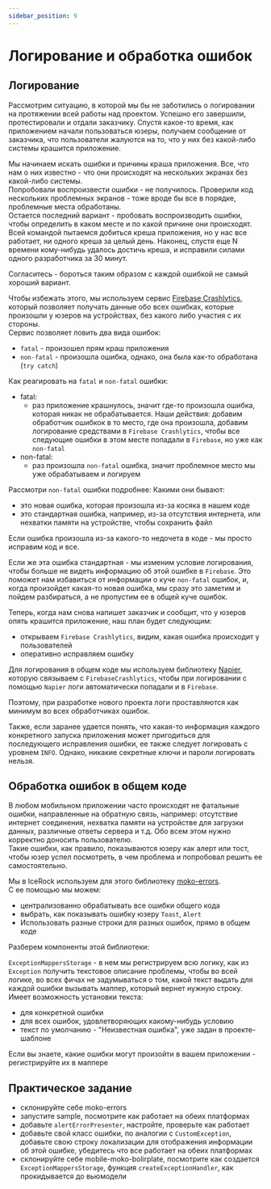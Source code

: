```yaml
---
sidebar_position: 9
---
```


# Логирование и обработка ошибок

## Логирование

Рассмотрим ситуацию, в которой мы бы не заботились о логировании на протяжении всей работы над проектом. Успешно его завершили, протестировали и отдали заказчику.
Спустя какое-то время, как приложением начали пользоваться юзеры, получаем сообщение от заказчика, что пользователи жалуются на то, что у них без какой-либо системы крашится приложение.

Мы начинаем искать ошибки и причины краша приложения. Все, что нам о них известно - что они происходят на нескольких экранах без какой-либо системы.  
Попробовали воспроизвести ошибки - не получилось. Проверили код нескольких проблемных экранов - тоже вроде бы все в порядке, проблемные места обработаны.  
Остается последний вариант - пробовать воспроизводить ошибки, чтобы определить в каком месте и по какой причине они происходят. Всей командой пытаемся добиться креша приложения, но у нас все работает, ни одного креша за целый день.
Наконец, спустя еще N времени кому-нибудь удалось достичь креша, и исправили силами одного разработчика за 30 минут.  

Согласитесь - бороться таким образом с каждой ошибкой не самый хороший вариант. 

Чтобы избежать этого, мы используем сервис [Firebase Crashlytics](https://firebase.google.com/docs/crashlytics), который позволяет получать данные обо всех ошибках, которые произошли у юзеров на устройствах, без какого либо участия с их стороны.  
Сервис позволяет ловить два вида ошибок:
  - `fatal` - произошел прям краш приложения
  - `non-fatal` - произошла ошибка, однако, она была как-то обработана (`try catch`)

Как реагировать на `fatal` и `non-fatal` ошибки:
- fatal:
  - раз приложение крашнулось, значит где-то произошла ошибка, которая никак не обрабатывается. Наши действия: добавим обработчик ошибкок в то место, где она произошла, добавим логирование средствами в `Firebase Crashlytics`, чтобы все следующие ошибки в этом месте попадали в `Firebase`, но уже как `non-fatal`
- non-fatal:
  - раз произошла `non-fatal` ошибка, значит проблемное место мы уже обрабатываем и логируем
  
Рассмотри `non-fatal` ошибки подробнее:
Какими они бывают:
  - это новая ошибка, которая произошла из-за косяка в нашем коде
  - это стандартная ошибка, например, из-за отсутствия интернета, или нехватки памяти на устройстве, чтобы сохранить файл

Если ошибка произошла из-за какого-то недочета в коде - мы просто исправим код и все.  

Если же эта ошибка стандартная - мы изменим условие логирования, чтобы больше не видеть информацию об этой ошибке в `Firebase`. Это поможет нам избавиться от информации о куче `non-fatal` ошибок, и, когда произойдет какая-то новая ошибка, мы сразу это заметим и пойдем разбираться, а не пропустим ее в общей куче ошибок.

Теперь, когда нам снова напишет заказчик и сообщит, что у юзеров опять крашится приложение, наш план будет следующим:
- открываем `Firebase Crashlytics`, видим, какая ошибка происходит у пользователей
- оперативно исправляем ошибку

Для логирования в общем коде мы используем библиотеку [Napier](https://github.com/AAkira/Napier), которую связываем с `FirebaseCrashlytics`, чтобы при логировании с помощью `Napier` логи автоматически попадали и в `Firebase`.

Поэтому, при разработке нового проекта логи проставляются как минимум во всех обработчиках ошибок.

Также, если заранее удается понять, что какая-то информация каждого конкретного запуска приложения может пригодиться для последующего исправления ошибки, ее также следует логировать с уровнем `INFO`. Однако, никакие секретные ключи и пароли логировать нельзя.


## Обработка ошибок в общем коде

В любом мобильном приложении часто происходят не фатальные ошибки, направленные на обратную связь, например: отсутствие интернет соединения, нехватка памяти на устройстве для загрузки данных, различные ответы сервера и т.д. Обо всем этом нужно корректно доносить пользователю.  
Такие ошибки, как правило, показываются юзеру как алерт или тост, чтобы юзер успел посмотреть, в чем проблема и попробовал решить ее самостоятельно. 

Мы в IceRock используем для этого библиотеку [moko-errors](https://github.com/icerockdev/moko-errors).  
С ее помощью мы можем:
- централизованно обрабатывать все ошибки общего кода
- выбрать, как показывать ошибку юзеру `Toast`, `Alert`
- Использовать разные строки для разных ошибок, прямо в общем коде

Разберем компоненты этой библиотеки:

`ExceptionMappersStorage` - в нем мы регистрируем всю логику, как из `Exception` получить текстовое описание проблемы, чтобы во всей логике, во всех фичах не задумываться о том, какой текст выдать для каждой ошибки вызывать маппер, который вернет нужную строку.
Имеет возможность установки текста:
- для конкретной ошибки
- для всех ошибок, удовлетворяющих какому-нибудь условию
- текст по умолчанию - "Неизвестная ошибка", уже задан в проекте-шаблоне

Если вы знаете, какие ошибки могут произойти в вашем приложении - регистрируйте их в маппере 

## Практическое задание

- склонируйте себе moko-errors
- запустите sample, посмотрите как работает на обеих платформах
- добавьте `alertErrorPresenter`, настройте, проверьте как работает 
- добавьте свой класс ошибки, по аналогии с `CustomException`, добавьте свою строку локализации для отображения информации об этой ошибке, убедитесь что все работает на обеих платформах
- склонируйте себе mobile-moko-bolirplate, посмотрите как создается `ExceptionMappersStorage`, функция `createExceptionHandler`, как прокидывается до вьюмодели 
